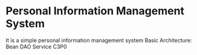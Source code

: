 # Personal Information Management System
It is a simple personal information management system
Basic Architecture: Bean DAO Service C3P0

